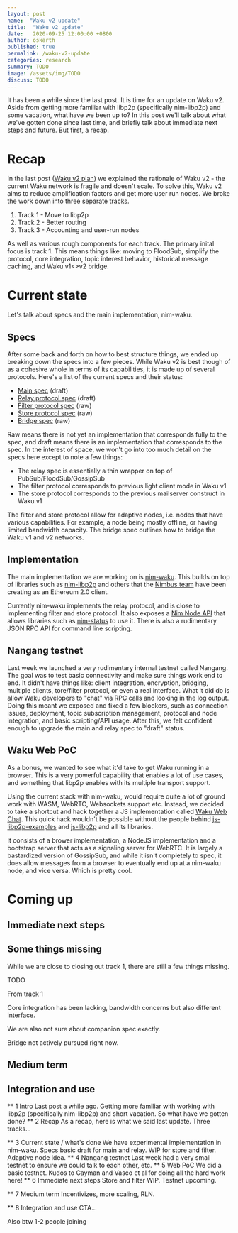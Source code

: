 ```yaml
---
layout: post
name:  "Waku v2 update"
title:  "Waku v2 update"
date:   2020-09-25 12:00:00 +0800
author: oskarth
published: true
permalink: /waku-v2-update
categories: research
summary: TODO
image: /assets/img/TODO
discuss: TODO
---
```


It has been a while since the last post. It is time for an update on Waku v2.
Aside from getting more familiar with libp2p (specifically nim-libp2p) and some
vacation, what have we been up to? In this post we'll talk about what we've
gotten done since last time, and briefly talk about immediate next steps and
future. But first, a recap.

# Recap

In the last post ([Waku v2 plan](https://vac.dev/waku-v2-plan)) we explained the
rationale of Waku v2 - the current Waku network is fragile and doesn't scale. To
solve this, Waku v2 aims to reduce amplification factors and get more user run
nodes. We broke the work down into three separate tracks.

1) Track 1 - Move to libp2p
2) Track 2 - Better routing
3) Track 3 - Accounting and user-run nodes

As well as various rough components for each track. The primary inital focus is
track 1. This means things like: moving to FloodSub, simplify the protocol, core
integration, topic interest behavior, historical message caching, and Waku
v1<>v2 bridge.

# Current state

Let's talk about specs and the main implementation, nim-waku.

## Specs

After some back and forth on how to best structure things, we ended up breaking
down the specs into a few pieces. While Waku v2 is best though of as a cohesive
whole in terms of its capabilities, it is made up of several protocols. Here's a
list of the current specs and their status:

- [Main spec](https://specs.vac.dev/specs/waku/v2/waku-v2.html) (draft)
- [Relay protocol spec](https://specs.vac.dev/specs/waku/v2/waku-relay.html) (draft)
- [Filter protocol spec](https://specs.vac.dev/specs/waku/v2/waku-filter.html) (raw)
- [Store protocol spec](https://specs.vac.dev/specs/waku/v2/waku-store.html) (raw)
- [Bridge spec](https://specs.vac.dev/specs/waku/v2/waku-bridge.html) (raw)

Raw means there is not yet an implementation that corresponds fully to the spec,
and draft means there is an implementation that corresponds to the spec. In the
interest of space, we won't go into too much detail on the specs here except to
note a few things:

- The relay spec is essentially a thin wrapper on top of PubSub/FloodSub/GossipSub
- The filter protocol corresponds to previous light client mode in Waku v1
- The store protocol corresponds to the previous mailserver construct in Waku v1

The filter and store protocol allow for adaptive nodes, i.e. nodes that have
various capabilities. For example, a node being mostly offline, or having
limited bandwidth capacity. The bridge spec outlines how to bridge the Waku v1
and v2 networks.

## Implementation

The main implementation we are working on is
[nim-waku](https://github.com/status-im/nim-waku/). This builds on top of
libraries such as [nim-libp2p](https://github.com/status-im/nim-libp2p) and
others that the [Nimbus team](https://nimbus.team/) have been creating as an
Ethereum 2.0 client.

Currently nim-waku implements the relay protocol, and is close to implementing
filter and store protocol. It also exposes a [Nim Node
API](https://github.com/status-im/nim-waku/blob/master/docs/api/v2/node.md) that
allows libraries such as [nim-status](https://github.com/status-im/status-nim)
to use it. There is also a rudimentary JSON RPC API for command line scripting.

## Nangang testnet

Last week we launched a very rudimentary internal testnet called Nangang. The
goal was to test basic connectivity and make sure things work end to end. It
didn't have things like: client integration, encryption, bridging, multiple
clients, tore/filter protocol, or even a real interface. What it did do is allow
Waku developers to "chat" via RPC calls and looking in the log output. Doing
this meant we exposed and fixed a few blockers, such as connection issues,
deployment, topic subscription management, protocol and node integration, and
basic scripting/API usage. After this, we felt confident enough to upgrade the
main and relay spec to "draft" status.

## Waku Web PoC

As a bonus, we wanted to see what it'd take to get Waku running in a browser.
This is a very powerful capability that enables a lot of use cases, and
something that libp2p enables with its multiple transport support.

Using the current stack with nim-waku, would require quite a lot of ground work
with WASM, WebRTC, Websockets support etc. Instead, we decided to take a
shortcut and hack together a JS implementation called [Waku Web
Chat](https://github.com/vacp2p/waku-web-chat/). This quick hack wouldn't be
possible without the people behind
[js-libp2p-examples](https://github.com/libp2p/js-libp2p-examples/) and
[js-libp2p](https://github.com/libp2p/js-libp2p) and all its libraries.

It consists of a brower implementation, a NodeJS implementation and a bootstrap
server that acts as a signaling server for WebRTC. It is largely a bastardized
version of GossipSub, and while it isn't completely to spec, it does allow
messages from a browser to eventually end up at a nim-waku node, and vice
versa. Which is pretty cool.

# Coming up

## Immediate next steps

## Some things missing

While we are close to closing out track 1, there are still a few things missing.

TODO

From track 1

Core integration has been lacking, bandwidth concerns but also different interface.

We are also not sure about companion spec exactly.

Bridge not actively pursued right now.

## Medium term

## Integration and use


** 1 Intro
Last post a while ago. Getting more familiar with working with libp2p
(specifically nim-libp2p) and short vacation. So what have we gotten done?
** 2 Recap
As a recap, here is what we said last update. Three tracks...

** 3 Current state / what's done
We have experimental implementation in nim-waku. Specs basic draft for main and relay. WIP for store and filter. Adaptive node idea.
** 4 Nangang testnet
Last week had a very small testnet to ensure we could talk to each other, etc.
** 5 Web PoC
We did a basic testnet. Kudos to Cayman and Vasco et al for doing all the hard work here!
** 6 Immediate next steps
Store and filter WIP. Testnet upcoming.

** 7 Medium term
Incentivizes, more scaling, RLN.

** 8 Integration and use
CTA...

Also btw 1-2 people joining
